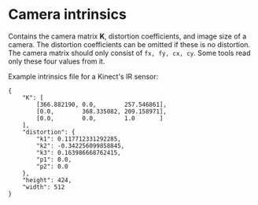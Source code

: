 # Camera intrinsics

Contains the camera matrix **K**, distortion coefficients, and image size of a camera. The distortion coefficients can be omitted if these is no distortion. The camera matrix should only consist of `fx, fy, cx, cy`. Some tools read only these four values from it.

Example intrinsics file for a Kinect's IR sensor:
```
{
    "K": [
        [366.882190, 0.0,        257.546861],
        [0.0,        368.335082, 209.158971],
        [0.0,        0.0,        1.0       ]
    ],
    "distortion": {
        "k1": 0.117712331292285,
        "k2": -0.342256099858845,
        "k3": 0.163986668762415,
        "p1": 0.0,
        "p2": 0.0
    },
    "height": 424,
    "width": 512
}
```

